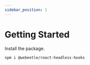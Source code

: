 ```yaml
---
sidebar_position: 1
---
```


# Getting Started

Install the package.

```bash
npm i @webeetle/react-headless-hooks
```
